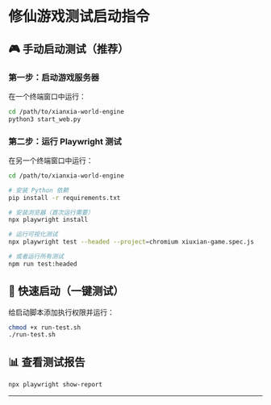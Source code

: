 # 修仙游戏测试启动指令

## 🎮 手动启动测试（推荐）

### 第一步：启动游戏服务器
在一个终端窗口中运行：
```bash
cd /path/to/xianxia-world-engine
python3 start_web.py
```

### 第二步：运行 Playwright 测试
在另一个终端窗口中运行：
```bash
cd /path/to/xianxia-world-engine

# 安装 Python 依赖
pip install -r requirements.txt

# 安装浏览器（首次运行需要）
npx playwright install

# 运行可视化测试
npx playwright test --headed --project=chromium xiuxian-game.spec.js

# 或者运行所有测试
npm run test:headed
```

## 🚀 快速启动（一键测试）

给启动脚本添加执行权限并运行：
```bash
chmod +x run-test.sh
./run-test.sh
```

## 📊 查看测试报告
```bash
npx playwright show-report
```

---

